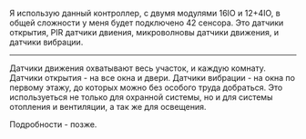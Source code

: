 Я использую данный контроллер, с двумя модулями 16IO и 12+4IO, в общей сложности у меня будет подключено 42 сенсора. 
Это датчики открытия, PIR датчики двиения, микроволновы датчики движения, и датчики вибрации.

*** 

Датчики движения охватывают весь участок, и каждую комнату. Датчики открытия - на все окна и двери. Датчики вибрации - на окна по первому этажу, до которых можно без особого труда добраться. 
Это используеться не только для охранной системы, но и для системы отопления и вентиляции, а так же для освещения. 

Подробности - позже. 
